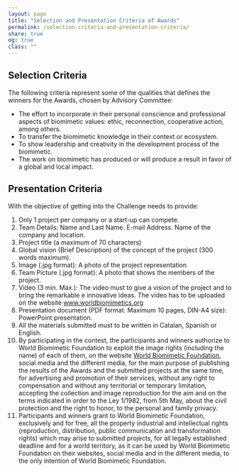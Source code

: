 ```yaml
---
layout: page
title: "Selection and Presentation Criteria of Awards" 
permalink: /selection-criteria-and-presentation-criteria/
share: true
og: true
class: ""
---
```


Selection Criteria
-----

The following criteria represent some of the qualities that defines the winners for the Awards, chosen by Advisory Committee:

- The effort to incorporate in their personal conscience and professional aspects of biomimetic values: ethic, reconnection, cooperative action, among others.
- To transfer the biomimetic knowledge in their context or ecosystem.
- To show leadership and creativity in the development process of the biomimetic.
- The work on biomimetic has produced or will produce a result in favor of a global and local impact.

Presentation Criteria
-----

With the objective of getting into the Challenge needs to provide:

1. Only 1 project per company or a start-up can compete.
2. Team Details: Name and Last Name. E-mail Address. Name of the company and location.
3. Project title (a maximum of 70 characters)
4. Global vision (Brief Description) of the concept of the project (300 words maximum).
5. Image (.jpg format): A photo of the project representation
6. Team Picture (.jpg format): A photo that shows the members of the project.
7. Video (3 min. Max.): The video must to give a vision of the project and to bring the remarkable e innovative ideas. The video has to be uploaded on the website www.worldbiomimetics.org
8. Presentation document (PDF format. Maximum 10 pages, DIN-A4 size): PowerPoint presentation. 
9. All the materials submitted must to be written in Catalan, Spanish or English. 
10. By participating in the contest, the participants and winners authorize to World Biomimetic Foundation to exploit the image rights (including the name) of each of them, on the website  [World Biomimetic Foundation](http://www.worldbiomimetic.org/), social media and the different media, for the main purpose of publishing the results of the Awards and the submitted projects at the same time, for advertising and promotion of their services, without any right to compensation and without any territorial or temporary limitation, accepting the collection and image reproduction for the aim and on the terms indicated in order to the Ley 1/1982, from 5th May, about the civil protection and the right to honor, to the personal and family privacy.
11. Participants and winners grant to World Biomimetic Foundation, exclusively and for free, all the property industrial and intellectual rights (reproduction, distribution, public communication and transformation rights) which may arise to submitted projects, for all legally  established deadline and for a world territory, as it can be used by World Biomimetic Foundation on their websites, social media and in the different media, to the only intention of World Biomimetic Foundation.